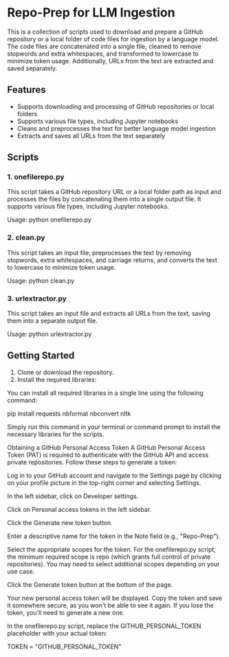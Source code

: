 
# Repo-Prep for LLM Ingestion

This is a collection of scripts used to download and prepare a GitHub repository or a local folder of code files for ingestion by a language model. The code files are concatenated into a single file, cleaned to remove stopwords and extra whitespaces, and transformed to lowercase to minimize token usage. Additionally, URLs from the text are extracted and saved separately.

## Features

- Supports downloading and processing of GitHub repositories or local folders
- Supports various file types, including Jupyter notebooks
- Cleans and preprocesses the text for better language model ingestion
- Extracts and saves all URLs from the text separately

## Scripts

### 1. onefilerepo.py

This script takes a GitHub repository URL or a local folder path as input and processes the files by concatenating them into a single output file. It supports various file types, including Jupyter notebooks.

Usage:
python onefilerepo.py

### 2. clean.py

This script takes an input file, preprocesses the text by removing stopwords, extra whitespaces, and carriage returns, and converts the text to lowercase to minimize token usage.

Usage:
python clean.py

### 3. urlextractor.py

This script takes an input file and extracts all URLs from the text, saving them into a separate output file.

Usage:
python urlextractor.py

## Getting Started

1. Clone or download the repository.
2. Install the required libraries:

You can install all required libraries in a single line using the following command:

pip install requests nbformat nbconvert nltk

Simply run this command in your terminal or command prompt to install the necessary libraries for the scripts.


Obtaining a GitHub Personal Access Token
A GitHub Personal Access Token (PAT) is required to authenticate with the GitHub API and access private repositories. Follow these steps to generate a token:

Log in to your GitHub account and navigate to the Settings page by clicking on your profile picture in the top-right corner and selecting Settings.

In the left sidebar, click on Developer settings.

Click on Personal access tokens in the left sidebar.

Click the Generate new token button.

Enter a descriptive name for the token in the Note field (e.g., "Repo-Prep").

Select the appropriate scopes for the token. For the onefilerepo.py script, the minimum required scope is repo (which grants full control of private repositories). You may need to select additional scopes depending on your use case.

Click the Generate token button at the bottom of the page.

Your new personal access token will be displayed. Copy the token and save it somewhere secure, as you won't be able to see it again. If you lose the token, you'll need to generate a new one.

In the onefilerepo.py script, replace the GITHUB_PERSONAL_TOKEN placeholder with your actual token:

TOKEN = "GITHUB_PERSONAL_TOKEN"
